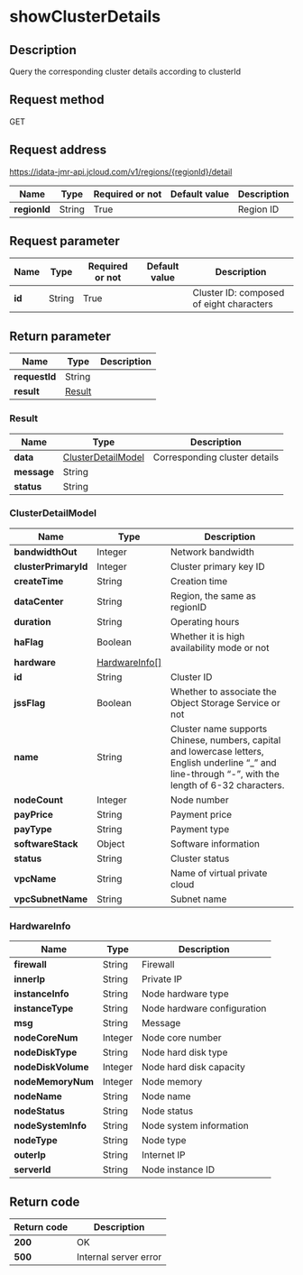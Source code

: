 # showClusterDetails


## Description
Query the corresponding cluster details according to clusterId

## Request method
GET

## Request address
https://idata-jmr-api.jcloud.com/v1/regions/{regionId}/detail

|Name|Type|Required or not|Default value|Description|
|---|---|---|---|---|
|**regionId**|String|True||Region ID|

## Request parameter
|Name|Type|Required or not|Default value|Description|
|---|---|---|---|---|
|**id**|String|True||Cluster ID: composed of eight characters|


## Return parameter
|Name|Type|Description|
|---|---|---|
|**requestId**|String||
|**result**|[Result](##Result)||


### <a name="Result">Result</a>
|Name|Type|Description|
|---|---|---|
|**data**|[ClusterDetailModel](##ClusterDetailModel)|Corresponding cluster details|
|**message**|String||
|**status**|String||
### <a name="ClusterDetailModel">ClusterDetailModel</a>
|Name|Type|Description|
|---|---|---|
|**bandwidthOut**|Integer|Network bandwidth|
|**clusterPrimaryId**|Integer|Cluster primary key ID|
|**createTime**|String|Creation time|
|**dataCenter**|String|Region, the same as regionID|
|**duration**|String|Operating hours|
|**haFlag**|Boolean|Whether it is high availability mode or not|
|**hardware**|[HardwareInfo[]](##HardwareInfo)||
|**id**|String|Cluster ID|
|**jssFlag**|Boolean|Whether to associate the Object Storage Service or not|
|**name**|String|Cluster name supports Chinese, numbers, capital and lowercase letters, English underline “_” and line-through “-”, with the length of 6-32 characters.|
|**nodeCount**|Integer|Node number|
|**payPrice**|String|Payment price|
|**payType**|String|Payment type|
|**softwareStack**|Object|Software information|
|**status**|String|Cluster status|
|**vpcName**|String|Name of virtual private cloud|
|**vpcSubnetName**|String|Subnet name|
### <a name="HardwareInfo">HardwareInfo</a>
|Name|Type|Description|
|---|---|---|
|**firewall**|String|Firewall|
|**innerIp**|String|Private IP|
|**instanceInfo**|String|Node hardware type|
|**instanceType**|String|Node hardware configuration|
|**msg**|String|Message|
|**nodeCoreNum**|Integer|Node core number|
|**nodeDiskType**|String|Node hard disk type|
|**nodeDiskVolume**|Integer|Node hard disk capacity|
|**nodeMemoryNum**|Integer|Node memory|
|**nodeName**|String|Node name|
|**nodeStatus**|String|Node status|
|**nodeSystemInfo**|String|Node system information|
|**nodeType**|String|Node type|
|**outerIp**|String|Internet IP|
|**serverId**|String|Node instance ID|

## Return code
|Return code|Description|
|---|---|
|**200**|OK|
|**500**|Internal server error|
